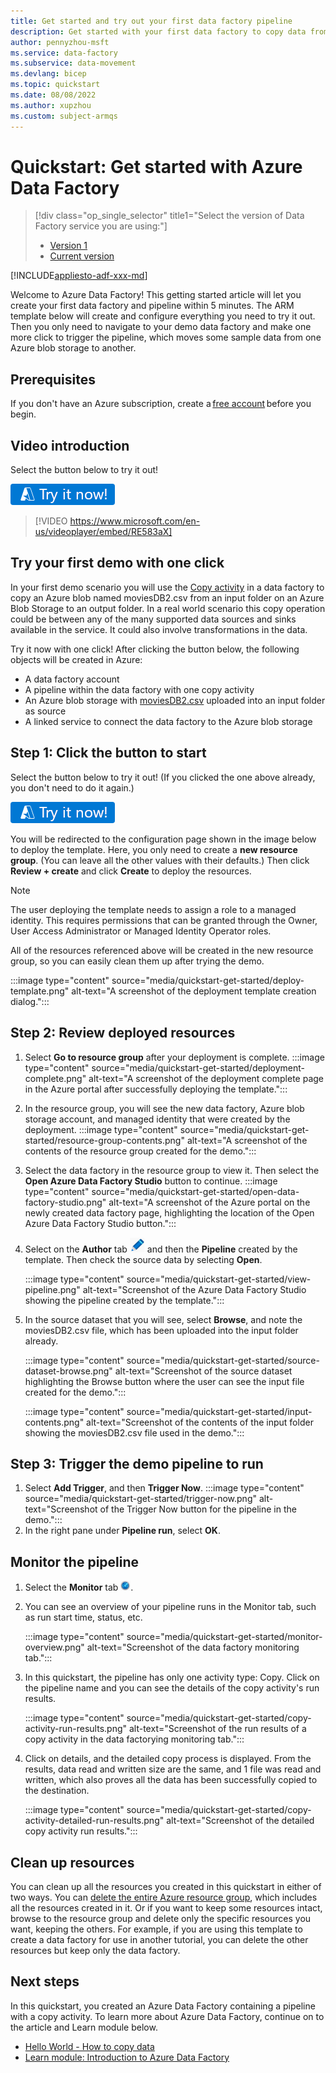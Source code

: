```yaml
---
title: Get started and try out your first data factory pipeline
description: Get started with your first data factory to copy data from one blob storage to another.
author: pennyzhou-msft
ms.service: data-factory
ms.subservice: data-movement
ms.devlang: bicep
ms.topic: quickstart
ms.date: 08/08/2022
ms.author: xupzhou
ms.custom: subject-armqs
---
```


# Quickstart: Get started with Azure Data Factory

> [!div class="op_single_selector" title1="Select the version of Data Factory service you are using:"]
> * [Version 1](v1/data-factory-copy-data-from-azure-blob-storage-to-sql-database.md)
> * [Current version](quickstart-create-data-factory-rest-api.md)

[!INCLUDE[appliesto-adf-xxx-md](includes/appliesto-adf-xxx-md.md)]

Welcome to Azure Data Factory!  This getting started article will let you create your first data factory and pipeline within 5 minutes. The ARM template below will create and configure everything you need to try it out.  Then you only need to navigate to your demo data factory and make one more click to trigger the pipeline, which moves some sample data from one Azure blob storage to another.

## Prerequisites
If you don't have an Azure subscription, create a [free account](https://azure.microsoft.com/free/) before you begin.

## Video introduction

Select the button below to try it out!  

[![Try your first data factory demo](./media/quickstart-get-started/try-it-now.png)](https://portal.azure.com/#create/Microsoft.Template/uri/https%3A%2F%2Fraw.githubusercontent.com%2FAzure%2Fazure-quickstart-templates%2Fmaster%2Fquickstarts%2Fmicrosoft.datafactory%2Fdata-factory-get-started%2Fazuredeploy.json)


> [!VIDEO https://www.microsoft.com/en-us/videoplayer/embed/RE583aX]


## Try your first demo with one click
In your first demo scenario you will use the [Copy activity](copy-activity-overview.md) in a data factory to copy an Azure blob named moviesDB2.csv from an input folder on an Azure Blob Storage to an output folder. In a real world scenario this copy operation could be between any of the many supported data sources and sinks available in the service. It could also involve transformations in the data.

Try it now with one click!  After clicking the button below, the following objects will be created in Azure:
- A data factory account
- A pipeline within the data factory with one copy activity
- An Azure blob storage with [moviesDB2.csv](https://raw.githubusercontent.com/kromerm/adfdataflowdocs/master/sampledata/moviesDB2.csv) uploaded into an input folder as source
- A linked service to connect the data factory to the Azure blob storage

## Step 1: Click the button to start

Select the button below to try it out!  (If you clicked the one above already, you don't need to do it again.)

[![Try your first data factory demo](./media/quickstart-get-started/try-it-now.png)](https://portal.azure.com/#create/Microsoft.Template/uri/https%3A%2F%2Fraw.githubusercontent.com%2FAzure%2Fazure-quickstart-templates%2Fmaster%2Fquickstarts%2Fmicrosoft.datafactory%2Fdata-factory-get-started%2Fazuredeploy.json)

You will be redirected to the configuration page shown in the image below to deploy the template.  Here, you only need to create a **new resource group**. (You can leave all the other values with their defaults.) Then click **Review + create** and click **Create** to deploy the resources.

> [!NOTE]
> The user deploying the template needs to assign a role to a managed identity.  This requires permissions that can be granted through the Owner, User Access Administrator or Managed Identity Operator roles.

All of the resources referenced above will be created in the new resource group, so you can easily clean them up after trying the demo.    

:::image type="content" source="media/quickstart-get-started/deploy-template.png" alt-text="A screenshot of the deployment template creation dialog.":::

## Step 2: Review deployed resources

1. Select **Go to resource group** after your deployment is complete.
   :::image type="content" source="media/quickstart-get-started/deployment-complete.png" alt-text="A screenshot of the deployment complete page in the Azure portal after successfully deploying the template.":::

1. In the resource group, you will see the new data factory, Azure blob storage account, and managed identity that were created by the deployment.
   :::image type="content" source="media/quickstart-get-started/resource-group-contents.png" alt-text="A screenshot of the contents of the resource group created for the demo.":::

1. Select the data factory in the resource group to view it. Then select the **Open Azure Data Factory Studio** button to continue.
   :::image type="content" source="media/quickstart-get-started/open-data-factory-studio.png" alt-text="A screenshot of the Azure portal on the newly created data factory page, highlighting the location of the Open Azure Data Factory Studio button.":::

1. Select on the **Author** tab <img src="media/quickstart-get-started/author-button.png" alt="Author tab"/> and then the **Pipeline** created by the template.  Then check the source data by selecting **Open**.

   :::image type="content" source="media/quickstart-get-started/view-pipeline.png" alt-text="Screenshot of the Azure Data Factory Studio showing the pipeline created by the template.":::

1. In the source dataset that you will see, select **Browse**, and note the moviesDB2.csv file, which has been uploaded into the input folder already.

   :::image type="content" source="media/quickstart-get-started/source-dataset-browse.png" alt-text="Screenshot of the source dataset highlighting the Browse button where the user can see the input file created for the demo.":::

   :::image type="content" source="media/quickstart-get-started/input-contents.png" alt-text="Screenshot of the contents of the input folder showing the moviesDB2.csv file used in the demo.":::

## Step 3: Trigger the demo pipeline to run

1. Select **Add Trigger**, and then **Trigger Now**.
   :::image type="content" source="media/quickstart-get-started/trigger-now.png" alt-text="Screenshot of the Trigger Now button for the pipeline in the demo.":::
1. In the right pane under **Pipeline run**, select **OK**.

## Monitor the pipeline

1. Select the **Monitor** tab <img src="media/quickstart-get-started/monitor-button.png" alt="Monitor tab"/>.
1. You can see an overview of your pipeline runs in the Monitor tab, such as run start time, status, etc.
   
   :::image type="content" source="media/quickstart-get-started/monitor-overview.png" alt-text="Screenshot of the data factory monitoring tab.":::

1. In this quickstart, the pipeline has only one activity type: Copy. Click on the pipeline name and you can see the details of the copy activity's run results.

   :::image type="content" source="media/quickstart-get-started/copy-activity-run-results.png" alt-text="Screenshot of the run results of a copy activity in the data factorying monitoring tab.":::

1. Click on details, and the detailed copy process is displayed.  From the results, data read and written size are the same, and 1 file was read and written, which also proves all the data has been successfully copied to the destination.

   :::image type="content" source="media/quickstart-get-started/copy-activity-detailed-run-results.png" alt-text="Screenshot of the detailed copy activity run results.":::

## Clean up resources

You can clean up all the resources you created in this quickstart in either of two ways. You can [delete the entire Azure resource group](../azure-resource-manager/management/delete-resource-group.md), which includes all the resources created in it.  Or if you want to keep some resources intact, browse to the resource group and delete only the specific resources you want, keeping the others.  For example, if you are using this template to create a data factory for use in another tutorial, you can delete the other resources but keep only the data factory.

## Next steps

In this quickstart, you created an Azure Data Factory containing a pipeline with a copy activity. To learn more about Azure Data Factory, continue on to the article and Learn module below.

- [Hello World - How to copy data](quickstart-hello-world-copy-data-tool.md)
- [Learn module: Introduction to Azure Data Factory](/learn/modules/intro-to-azure-data-factory/)
